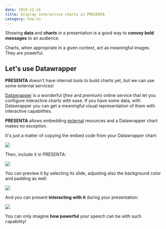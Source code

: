 ```yaml
---
date: 2019-11-14
title: Display interactive charts in PRESENTA
category: how-to
---
```


Showing **data** and **charts** in a presentation is a good way to **convey bold messages** to an audience. 

Charts, when appropriate in a given context, act as meaningful images. They are powerful.

## Let's use Datawrapper

**PRESENTA** doesn't have internal tools to build charts yet, but we can use some external services!

[Datawrapper](https://www.datawrapper.de/) is a wonderful (*free* and *premium*) online service that let you configure interactive charts with ease. If you have some data, with Datawrapper you can get a meaningful visual representation of them with interactive capabilities.

**PRESENTA** allows embedding [external](/blog/how-to-include-videos-in-pdf-presentation) resources and a Datawrapper chart makes no exception.

It's just a matter of copying the embed code from your Datawrapper chart:

![](datawrapper.gif)

Then, include it in PRESENTA:

![](a.gif)

You can preview it by selecting its slide, adjusting also the background color and padding as well:

![](b.gif)

And you can present **interacting with it** during your presentation:

![](c.gif)

You can only imagine **how powerful** your speech can be with such capability!